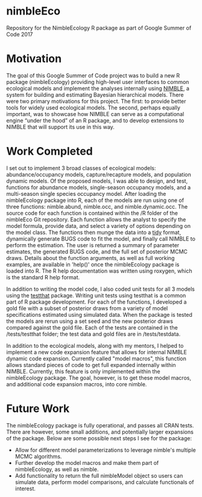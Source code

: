 # nimbleEco

Repository for the NimbleEcology R package as part of Google Summer of Code 2017

# Motivation

The goal of this Google Summer of Code project was to build a new R package (nimbleEcology) providing high-level user interfaces to common ecological models and implement the analyses internally using [NIMBLE](https://r-nimble.org/), a system for building and estimating Bayesian hierarchical models.  There were two primary motivations for this project. The first: to provide better tools for widely used ecological models.  The second, perhaps equally important, was to showcase how NIMBLE can serve as a computational engine “under the hood” of an R package, and to develop extensions to NIMBLE that will support its use in this way.
 
# Work Completed 

I set out to implement 3 broad classes of ecological models: abundance/occupancy models, capture/recapture models, and population dynamic models.  Of the proposed models, I was able to design, and test, functions for abundance models, single-season occupancy models, and a multi-season single species occupancy model.  After loading the nimbleEcology package into R, each of the models are run using one of three functions: nimble.abund, nimble.occ, and nimble.dynamic.occ.  The source code for each function is contained within the /R folder of the nimbleEco Git repository.  Each function allows the analyst to specify the model formula, provide data, and select a variety of options depending on the model class.  The functions then munge the data into a [tidy](http://vita.had.co.nz/papers/tidy-data.html) format, dynamically generate BUGS code to fit the model, and finally call NIMBLE to perform the estimation.  The user is returned a summary of parameter estimates, the generated BUGS code, and the full set of posterior MCMC draws.  Details about the function arguments, as well as full working examples, are available in 'help()' once the nimbleEcology package is loaded into R.  The R help documentation was written using roxygen, which is the standard R help format.

In addition to writing the model code, I also coded unit tests for all 3 models using the [testthat](http://r-pkgs.had.co.nz/tests.html) package.  Writing unit tests using testthat is a common part of R package development.  For each of the functions, I developed a gold file with a subset of posterior draws from a variety of model specifications estimated using simulated data.  When the package is tested the models are rerun using a set seed and the new posterior draws compared against the gold file.  Each of the tests are contained in the /tests/testthat folder; the test data and gold files are in /tests/testdata.

In addition to the ecological models, along with my mentors, I helped to implement a new code expansion feature that allows for internal NIMBLE dynamic code expansion.  Currently called "model macros", this function allows standard pieces of code to get full expanded internally within NIMBLE.  Currently, this feature is only implemented within the nimbleEcology package.  The goal, however, is to get these model macros, and additional code expansion macros, into core nimble.

# Future Work

The nimbleEcology package is fully operational, and passes all CRAN tests.  There are however, some small additions, and potentially larger expansions of the package.  Below are some possible next steps I see for the package: 

* Allow for different model parameterizations to leverage nimble's multiple MCMC algorithms.
* Further develop the model macros and make them part of nimbleEcology, as well as nimble.
* Add functionality to return the full nimbleModel object so users can simulate data, perform model comparisons, and calculate functionals of interest.










